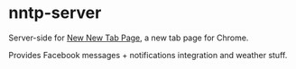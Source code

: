 # nntp-server
Server-side for [New New Tab Page](https://z-------------.github.io/New-New-Tab-Page), a new tab page for Chrome.

Provides Facebook messages + notifications integration and weather stuff.
